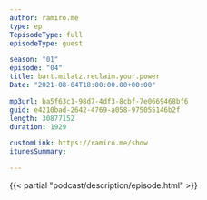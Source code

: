 ```yaml
---
author: ramiro.me
type: ep
TepisodeType: full
episodeType: guest

season: "01"
episode: "04"
title: bart.milatz.reclaim.your.power
Date: "2021-08-04T18:00:00.00+00:00"

mp3url: ba5f63c1-98d7-4df3-8cbf-7e0669468bf6
guid: e4210bad-2642-4769-a058-975055146b2f
length: 30877152
duration: 1929

customLink: https://ramiro.me/show
itunesSummary:

---
```

{{< partial "podcast/description/episode.html" >}}
